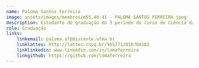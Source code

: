```yaml
---
name: Paloma Santos Ferreira
image: assets/images/membros/m55.40.41 - PALOMA SANTOS FERREIRA.jpeg
description: Estudante de graduação do 3 período do curso de Ciência da Computação da Universidade Federal do Maranhão. Foi voluntária de pesquisa do projeto de Monitoramento Ambiental no laboratório de Sistemas Distribuídos Inteligentes (LSDi), desenvolvendo aplicativo Android. Foi monitora da cadeira de Linguagem de Programação I, durante o ano de 2024.1. Foi bolsista do Programa de Educação Tutorial de Ciência da Computação (PETComp). Atualmente, bolsista do laboratório LINT.
role: Graduação
links:
	linkemail: paloma.sf@discente.ufma.br
	linklattes: http://lattes.cnpq.br/9657712816704182
	linklinkedin: www.linkedin.com/in/lomaferreira
	linkgithub: https://github.com/lomaferreira
---
```


